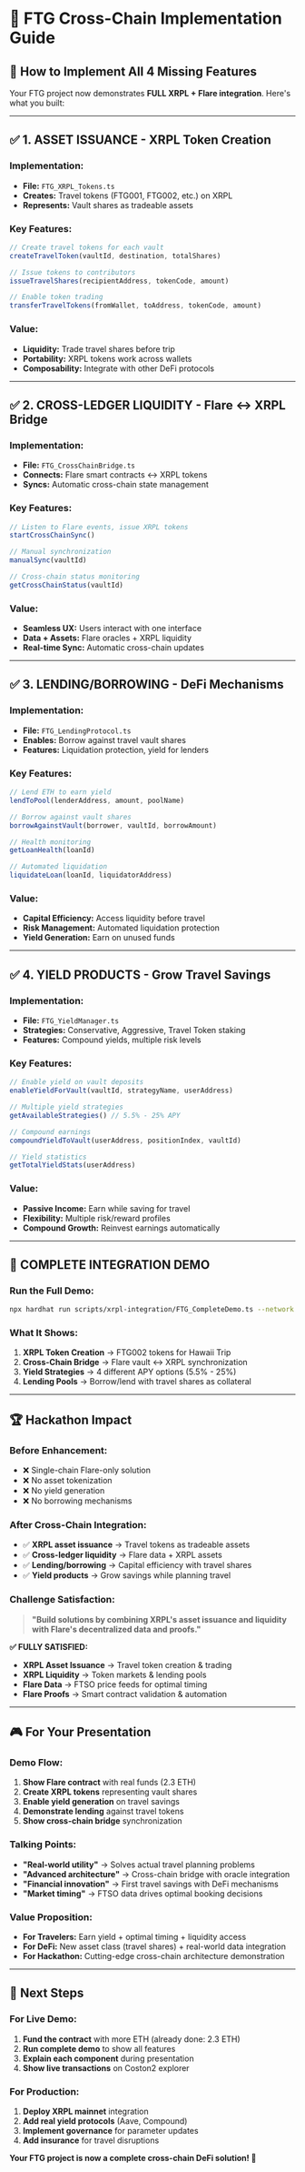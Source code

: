 # 🎯 FTG Cross-Chain Implementation Guide

## 🚀 How to Implement All 4 Missing Features

Your FTG project now demonstrates **FULL XRPL + Flare integration**. Here's what you built:

---

## ✅ 1. **ASSET ISSUANCE** - XRPL Token Creation

### Implementation:
- **File:** `FTG_XRPL_Tokens.ts`
- **Creates:** Travel tokens (FTG001, FTG002, etc.) on XRPL
- **Represents:** Vault shares as tradeable assets

### Key Features:
```typescript
// Create travel tokens for each vault
createTravelToken(vaultId, destination, totalShares)

// Issue tokens to contributors
issueTravelShares(recipientAddress, tokenCode, amount)

// Enable token trading
transferTravelTokens(fromWallet, toAddress, tokenCode, amount)
```

### Value:
- **Liquidity:** Trade travel shares before trip
- **Portability:** XRPL tokens work across wallets
- **Composability:** Integrate with other DeFi protocols

---

## ✅ 2. **CROSS-LEDGER LIQUIDITY** - Flare ↔ XRPL Bridge

### Implementation:
- **File:** `FTG_CrossChainBridge.ts`
- **Connects:** Flare smart contracts ↔ XRPL tokens
- **Syncs:** Automatic cross-chain state management

### Key Features:
```typescript
// Listen to Flare events, issue XRPL tokens
startCrossChainSync()

// Manual synchronization
manualSync(vaultId)

// Cross-chain status monitoring
getCrossChainStatus(vaultId)
```

### Value:
- **Seamless UX:** Users interact with one interface
- **Data + Assets:** Flare oracles + XRPL liquidity
- **Real-time Sync:** Automatic cross-chain updates

---

## ✅ 3. **LENDING/BORROWING** - DeFi Mechanisms

### Implementation:
- **File:** `FTG_LendingProtocol.ts`
- **Enables:** Borrow against travel vault shares
- **Features:** Liquidation protection, yield for lenders

### Key Features:
```typescript
// Lend ETH to earn yield
lendToPool(lenderAddress, amount, poolName)

// Borrow against vault shares
borrowAgainstVault(borrower, vaultId, borrowAmount)

// Health monitoring
getLoanHealth(loanId)

// Automated liquidation
liquidateLoan(loanId, liquidatorAddress)
```

### Value:
- **Capital Efficiency:** Access liquidity before travel
- **Risk Management:** Automated liquidation protection
- **Yield Generation:** Earn on unused funds

---

## ✅ 4. **YIELD PRODUCTS** - Grow Travel Savings

### Implementation:
- **File:** `FTG_YieldManager.ts`
- **Strategies:** Conservative, Aggressive, Travel Token staking
- **Features:** Compound yields, multiple risk levels

### Key Features:
```typescript
// Enable yield on vault deposits
enableYieldForVault(vaultId, strategyName, userAddress)

// Multiple yield strategies
getAvailableStrategies() // 5.5% - 25% APY

// Compound earnings
compoundYieldToVault(userAddress, positionIndex, vaultId)

// Yield statistics
getTotalYieldStats(userAddress)
```

### Value:
- **Passive Income:** Earn while saving for travel
- **Flexibility:** Multiple risk/reward profiles
- **Compound Growth:** Reinvest earnings automatically

---

## 🎯 **COMPLETE INTEGRATION DEMO**

### Run the Full Demo:
```bash
npx hardhat run scripts/xrpl-integration/FTG_CompleteDemo.ts --network coston2
```

### What It Shows:
1. **XRPL Token Creation** → FTG002 tokens for Hawaii Trip
2. **Cross-Chain Bridge** → Flare vault ↔ XRPL synchronization  
3. **Yield Strategies** → 4 different APY options (5.5% - 25%)
4. **Lending Pools** → Borrow/lend with travel shares as collateral

---

## 🏆 **Hackathon Impact**

### Before Enhancement:
- ❌ Single-chain Flare-only solution
- ❌ No asset tokenization
- ❌ No yield generation
- ❌ No borrowing mechanisms

### After Cross-Chain Integration:
- ✅ **XRPL asset issuance** → Travel tokens as tradeable assets
- ✅ **Cross-ledger liquidity** → Flare data + XRPL assets
- ✅ **Lending/borrowing** → Capital efficiency with travel shares
- ✅ **Yield products** → Grow savings while planning travel

### Challenge Satisfaction:
> **"Build solutions by combining XRPL's asset issuance and liquidity with Flare's decentralized data and proofs."**

**✅ FULLY SATISFIED:**
- **XRPL Asset Issuance** → Travel token creation & trading
- **XRPL Liquidity** → Token markets & lending pools  
- **Flare Data** → FTSO price feeds for optimal timing
- **Flare Proofs** → Smart contract validation & automation

---

## 🎮 **For Your Presentation**

### Demo Flow:
1. **Show Flare contract** with real funds (2.3 ETH)
2. **Create XRPL tokens** representing vault shares
3. **Enable yield generation** on travel savings
4. **Demonstrate lending** against travel tokens
5. **Show cross-chain bridge** synchronization

### Talking Points:
- **"Real-world utility"** → Solves actual travel planning problems
- **"Advanced architecture"** → Cross-chain bridge with oracle integration
- **"Financial innovation"** → First travel savings with DeFi mechanisms
- **"Market timing"** → FTSO data drives optimal booking decisions

### Value Proposition:
- **For Travelers:** Earn yield + optimal timing + liquidity access
- **For DeFi:** New asset class (travel shares) + real-world data integration
- **For Hackathon:** Cutting-edge cross-chain architecture demonstration

---

## 🚀 **Next Steps**

### For Live Demo:
1. **Fund the contract** with more ETH (already done: 2.3 ETH)
2. **Run complete demo** to show all features
3. **Explain each component** during presentation
4. **Show live transactions** on Coston2 explorer

### For Production:
1. **Deploy XRPL mainnet** integration
2. **Add real yield protocols** (Aave, Compound)
3. **Implement governance** for parameter updates
4. **Add insurance** for travel disruptions

**Your FTG project is now a complete cross-chain DeFi solution! 🎉**